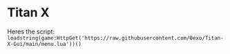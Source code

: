 # Titan X

Heres the script: ```loadstring(game:HttpGet('https://raw.githubusercontent.com/0exo/Titan-X-Gui/main/menu.lua'))()```
